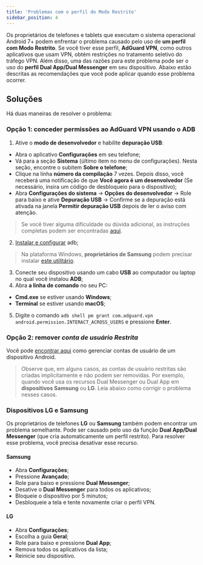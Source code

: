 ```yaml
---
title: 'Problemas com o perfil do Modo Restrito'
sidebar_position: 4
---
```


Os proprietários de telefones e tablets que executam o sistema operacional Android 7+ podem enfrentar o problema causado pelo uso de **um perfil com Modo Restrito**. Se você tiver esse perfil, **AdGuard VPN**, como outros aplicativos que usam VPN, obtém restrições no tratamento seletivo do tráfego VPN. Além disso, uma das razões para este problema pode ser o uso do **perfil Dual App/Dual Messenger** em seu dispositivo. Abaixo estão descritas as recomendações que você pode aplicar quando esse problema ocorrer.

## Soluções

Há duas maneiras de resolver o problema:

### Opção 1: conceder permissões ao AdGuard VPN usando o ADB

1. Ative o **modo de desenvolvedor** e habilite **depuração USB**:
- Abra o aplicativo **Configurações** em seu telefone;
- Vá para a seção **Sistema** (último item no menu de configurações). Nesta seção, encontre o subitem **Sobre o telefone**;
- Clique na linha **número da compilação** 7 vezes. Depois disso, você receberá uma notificação de que **Você agora é um desenvolvedor** (Se necessário, insira um código de desbloqueio para o dispositivo);
- Abra **Configurações do sistema** → **Opções do desenvolvedor** → Role para baixo e ative **Depuração USB** → Confirme se a depuração está ativada na janela **Permitir depuração USB** depois de ler o aviso com atenção.

> Se você tiver alguma dificuldade ou dúvida adicional, as instruções completas podem ser encontradas [aqui](https://developer.android.com/studio/debug/dev-options).

2. [Instalar e configurar](https://www.xda-developers.com/install-adb-windows-macos-linux/) adb;
> Na plataforma Windows, **proprietários de Samsung** podem precisar instalar [este utilitário](https://developer.samsung.com/mobile/android-usb-driver.html).

3. Conecte seu dispositivo usando um cabo **USB** ao computador ou laptop no qual você instalou **ADB**;
4. Abra **a linha de comando** no seu PC:
- **Cmd.exe** se estiver usando **Windows**;
- **Terminal** se estiver usando **macOS**;
5. Digite o comando `adb shell pm grant com.adguard.vpn android.permission.INTERACT_ACROSS_USERS` e pressione **Enter**.

### Opção 2: remover *conta de usuário Restrita*

Você pode [encontrar aqui](https://support.google.com/a/answer/6223444?hl=en) como gerenciar contas de usuário de um dispositivo Android.

> Observe que, em alguns casos, as contas de usuário restritas são criadas implicitamente e não podem ser removidas. Por exemplo, quando você usa os recursos Dual Messenger ou Dual App em **dispositivos Samsung** ou **LG**. Leia abaixo como corrigir o problema nesses casos.

### Dispositivos LG e Samsung

Os proprietários de telefones **LG** ou **Samsung** também podem encontrar um problema semelhante. Pode ser causado pelo uso da função **Dual App/Dual Messenger** (que cria automaticamente um perfil restrito). Para resolver esse problema, você precisa desativar esse recurso.

#### Samsung

- Abra **Configurações**;
- Pressione **Avançado**;
- Role para baixo e pressione **Dual Messenger**;
- Desative o **Dual Messenger** para todos os aplicativos;
- Bloqueie o dispositivo por 5 minutos;
- Desbloqueie a tela e tente novamente criar o perfil VPN.

#### LG

- Abra **Configurações**;
- Escolha a guia **Geral**;
- Role para baixo e pressione **Dual App**;
- Remova todos os aplicativos da lista;
- Reinicie seu dispositivo.